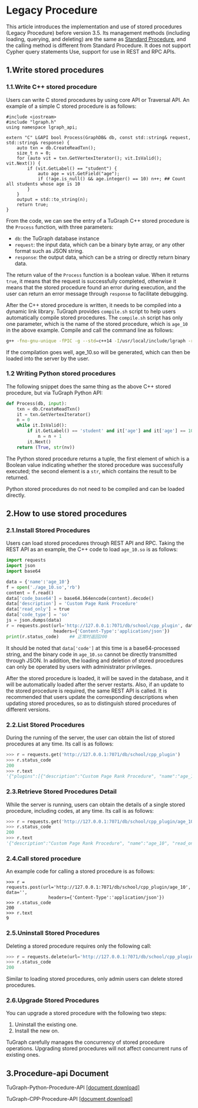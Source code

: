 
# Legacy Procedure

This article introduces the implementation and use of stored procedures (Legacy Procedure) before version 3.5. Its management methods (including loading, querying, and deleting) are the same as [Standard Procedure], and the calling method is different from Standard Procedure. It does not support Cypher query statements Use, support for use in REST and RPC APIs.

[Standard Procedure]: ./1.procedure.md

## 1.Write stored procedures
### 1.1.Write C++ stored procedure

Users can write C stored procedures by using core API or Traversal API. An example of a simple C stored procedure is as follows:

```
#include <iostream>
#include "lgraph.h"
using namespace lgraph_api;

extern "C" LGAPI bool Process(GraphDB& db, const std::string& request, std::string& response) {
	auto txn = db.CreateReadTxn();
	size_t n = 0;
	for (auto vit = txn.GetVertexIterator(); vit.IsValid(); vit.Next()) {
        if (vit.GetLabel() == "student") {
            auto age = vit.GetField("age");
            if (!age.is_null() && age.integer() == 10) n++; ## Count all students whose age is 10
        }
	}
    output = std::to_string(n);
    return true;
}
```

From the code, we can see the entry of a TuGraph C++ stored procedure is the `Process` function, with three parameters:

- `db`: the TuGraph database instance
- `request`: the input data, which can be a binary byte array, or any other format such as JSON string.
- `response`: the output data, which can be a string or directly return binary data.

The return value of the `Process` function is a boolean value. When it returns `true`, it means that the request is successfully completed, otherwise it means that the stored procedure found an error during execution, and the user can return an error message through `response` to facilitate debugging.

After the C++ stored procedure is written, it needs to be compiled into a dynamic link library. TuGraph provides `compile.sh` script to help users automatically compile stored procedures. The `compile.sh` script has only one parameter, which is the name of the stored procedure, which is `age_10` in the above example. Compile and call the command line as follows:

```bash
g++ -fno-gnu-unique -fPIC -g --std=c++14 -I/usr/local/include/lgraph -rdynamic -O3 -fopenmp -o age_10.so age_10.cpp /usr/local/lib64/liblgraph.so -shared
```

If the compilation goes well, age_10.so will be generated, which can then be loaded into the server by the user.

### 1.2 Writing Python stored procedures

The following snippet does the same thing as the above C++ stored procedure, but via TuGraph Python API:

```python
def Process(db, input):
    txn = db.CreateReadTxn()
    it = txn.GetVertexIterator()
    n = 0
    while it.IsValid():
        if it.GetLabel() == 'student' and it['age'] and it['age'] == 10:
            n = n + 1
        it.Next()
    return (True, str(nv))
```

The Python stored procedure returns a tuple, the first element of which is a Boolean value indicating whether the stored procedure was successfully executed; the second element is a `str`, which contains the result to be returned.

Python stored procedures do not need to be compiled and can be loaded directly.

## 2.How to use stored procedures

### 2.1.Install Stored Procedures

Users can load stored procedures through REST API and RPC. Taking the REST API as an example, the C++ code to load `age_10.so` is as follows:

```python
import requests
import json
import base64

data = {'name':'age_10'}
f = open('./age_10.so','rb')
content = f.read()
data['code_base64'] = base64.b64encode(content).decode()
data['description'] = 'Custom Page Rank Procedure'
data['read_only'] = true
data['code_type'] = 'so'
js = json.dumps(data)
r = requests.post(url='http://127.0.0.1:7071/db/school/cpp_plugin', data=js,
                  headers={'Content-Type':'application/json'})
print(r.status_code)    ## 正常时返回200
```

It should be noted that `data['code']` at this time is a base64-processed string, and the binary code in `age_10.so` cannot be directly transmitted through JSON. In addition, the loading and deletion of stored procedures can only be operated by users with administrator privileges.

After the stored procedure is loaded, it will be saved in the database, and it will be automatically loaded after the server restarts. Also, if an update to the stored procedure is required, the same REST API is called. It is recommended that users update the corresponding descriptions when updating stored procedures, so as to distinguish stored procedures of different versions.

### 2.2.List Stored Procedures

During the running of the server, the user can obtain the list of stored procedures at any time. Its call is as follows:

```python
>>> r = requests.get('http://127.0.0.1:7071/db/school/cpp_plugin')
>>> r.status_code
200
>>> r.text
'{"plugins":[{"description":"Custom Page Rank Procedure", "name":"age_10", "read_only":true}]}'
```

### 2.3.Retrieve Stored Procedures Detail

While the server is running, users can obtain the details of a single stored procedure, including codes, at any time. Its call is as follows:

```python
>>> r = requests.get('http://127.0.0.1:7071/db/school/cpp_plugin/age_10')
>>> r.status_code
200
>>> r.text
'{"description":"Custom Page Rank Procedure", "name":"age_10", "read_only":true, "code_base64":<CODE>, "code_type":"so"}'
```

### 2.4.Call stored procedure

An example code for calling a stored procedure is as follows:

```
>>> r = requests.post(url='http://127.0.0.1:7071/db/school/cpp_plugin/age_10', data='',
                headers={'Content-Type':'application/json'})
>>> r.status_code
200
>>> r.text
9
```

### 2.5.Uninstall Stored Procedures

Deleting a stored procedure requires only the following call:

```python
>>> r = requests.delete(url='http://127.0.0.1:7071/db/school/cpp_plugin/age_10')
>>> r.status_code
200
```

Similar to loading stored procedures, only admin users can delete stored procedures.

### 2.6.Upgrade Stored Procedures

You can upgrade a stored procedure with the following two steps:

1. Uninstall the existing one.
2. Install the new on.

TuGraph carefully manages the concurrency of stored procedure operations. Upgrading stored procedures will not affect concurrent runs of existing ones.

## 3.Procedure-api Document

TuGraph-Python-Procedure-API [[document download]](https://tugraph-web-static.oss-cn-beijing.aliyuncs.com/%E6%96%87%E6%A1%A3/procedure-api/3.3.2/TuGraph-Python-Procedure-API.tar.gz)

TuGraph-CPP-Procedure-API [[document download]](https://tugraph-web-static.oss-cn-beijing.aliyuncs.com/%E6%96%87%E6%A1%A3/procedure-api/3.3.2/TuGraph-CPP-Procedure-API.tar.gz)
